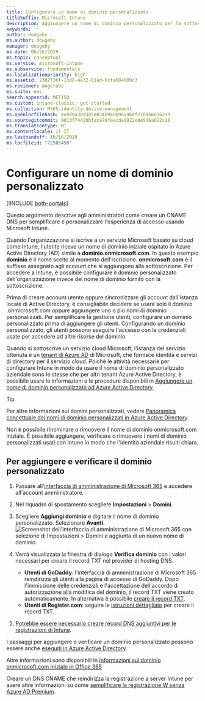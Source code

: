 ```yaml
---
title: Configurare un nome di dominio personalizzato
titleSuffix: Microsoft Intune
description: Aggiungere un nome di dominio personalizzato per la sottoscrizione di Microsoft Intune
keywords: ''
author: dougeby
ms.author: dougeby
manager: dougeby
ms.date: 06/26/2019
ms.topic: conceptual
ms.service: microsoft-intune
ms.subservice: fundamentals
ms.localizationpriority: high
ms.assetid: 2382f36f-13d8-4a32-81ad-6cfa604889c3
ms.reviewer: angerobe
ms.suite: ems
search.appverid: MET150
ms.custom: intune-classic; get-started
ms.collection: M365-identity-device-management
ms.openlocfilehash: 8e8d0a38d385e034b948b96a96df2189666362a9
ms.sourcegitcommit: 9013f7442bbface78feecde2922e8e546a622c16
ms.translationtype: HT
ms.contentlocale: it-IT
ms.lasthandoff: 10/16/2019
ms.locfileid: "72505450"
---
```

# <a name="configure-a-custom-domain-name"></a>Configurare un nome di dominio personalizzato

[!INCLUDE [both-portals](../../intune-classic/includes/note-for-both-portals.md)]

Questo argomento descrive agli amministratori come creare un CNAME DNS per semplificare e personalizzare l'esperienza di accesso usando Microsoft Intune.

Quando l'organizzazione si iscrive a un servizio Microsoft basato su cloud come Intune, l'utente riceve un nome di dominio iniziale ospitato in Azure Active Directory (AD) simile a **dominio.onmicrosoft.com**. In questo esempio **dominio** è il nome scelto al momento dell'iscrizione. **onmicrosoft.com** è il suffisso assegnato agli account che si aggiungono alla sottoscrizione. Per accedere a Intune, è possibile configurare il dominio personalizzato dell'organizzazione invece del nome di dominio fornito con la sottoscrizione.

Prima di creare account utente oppure sincronizzare gli account dall'istanza locale di Active Directory, è consigliabile decidere se usare solo il dominio .onmicrosoft.com oppure aggiungere uno o più nomi di dominio personalizzati. Per semplificare la gestione utenti, configurare un dominio personalizzato prima di aggiungere gli utenti. Configurando un dominio personalizzato, gli utenti possono eseguire l'accesso con le credenziali usate per accedere ad altre risorse del dominio.

Quando si sottoscrive un servizio cloud Microsoft, l'istanza del servizio ottenuta è un [tenant di Azure AD](https://technet.microsoft.com/library/jj573650.aspx#BKMK_WhatIsAnAzureADTenant) di Microsoft, che fornisce identità e servizi di directory per il servizio cloud. Poiché le attività necessarie per configurare Intune in modo da usare il nome di dominio personalizzato aziendale sono le stesse che per altri tenant Azure Active Directory, è possibile usare le informazioni e le procedure disponibili in [Aggiungere un nome di dominio personalizzato ad Azure Active Directory](https://azure.microsoft.com/documentation/articles/active-directory-add-domain/).

> [!TIP]
> Per altre informazioni sui domini personalizzati, vedere [Panoramica concettuale dei nomi di dominio personalizzati in Azure Active Directory](https://azure.microsoft.com/documentation/articles/active-directory-add-domain-concepts/).

Non è possibile rinominare o rimuovere il nome di dominio onmicrosoft.com iniziale. È possibile aggiungere, verificare o rimuovere i nomi di dominio personalizzati usati con Intune in modo che l'identità aziendale risulti chiara.

## <a name="to-add-and-verify-your-custom-domain"></a>Per aggiungere e verificare il dominio personalizzato

1. Passare all'[interfaccia di amministrazione di Microsoft 365](https://admin.microsoft.com/) e accedere all'account amministratore.

2. Nel riquadro di spostamento scegliere **Impostazioni** &gt; **Domini**.

3. Scegliere **Aggiungi dominio** e digitare il nome di dominio personalizzato. Selezionare **Avanti**.
   ![Screenshot dell'interfaccia di amministrazione di Microsoft 365 con selezione di Impostazioni > Domini e aggiunta di un nuovo nome di dominio](./media/custom-domain-name-configure/domain-custom-add.png)
4. Verrà visualizzata la finestra di dialogo **Verifica dominio** con i valori necessari per creare il record TXT nel provider di hosting DNS.
    - **Utenti di GoDaddy**: l'interfaccia di amministrazione di Microsoft 365 reindirizza gli utenti alla pagina di accesso di GoDaddy. Dopo l'immissione delle credenziali e l'accettazione dell'accordo di autorizzazione alla modifica del dominio, il record TXT viene creato automaticamente. In alternativa è possibile [creare il record TXT](https://support.office.com/article/Create-DNS-records-at-GoDaddy-for-Office-365-f40a9185-b6d5-4a80-bb31-aa3bb0cab48a).
    - **Utenti di Register.com**: seguire le [istruzioni dettagliate](https://support.office.com/article/Create-DNS-records-at-Register-com-for-Office-365-55bd8c38-3316-48ae-a368-4959b2c1684e#BKMK_verify) per creare il record TXT.
5. [Potrebbe essere necessario creare record DNS aggiuntivi per le registrazioni di Intune](../enrollment/windows-enroll.md#simplify-windows-enrollment-without-azure-ad-premium).

I passaggi per aggiungere e verificare un dominio personalizzato possono essere anche [eseguiti in Azure Active Directory](https://azure.microsoft.com/documentation/articles/active-directory-add-domain/).

Altre informazioni sono disponibili in [Informazioni sul dominio onmicrosoft.com iniziale in Office 365](https://support.office.com/article/About-your-initial-onmicrosoft-com-domain-in-Office-365-B9FC3018-8844-43F3-8DB1-1B3A8E9CFD5A)

Creare un DNS CNAME che reindirizza la registrazione a server Intune per avere altre informazioni su come [semplificare la registrazione W senza Azure AD Premium](../enrollment/windows-enroll.md#simplify-windows-enrollment-without-azure-ad-premium).
